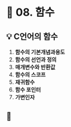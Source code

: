 # 🌈 08. 함수
## 💡 C언어의 함수
1. **함수의 기본개념과용도**
2. **함수의 선언과 정의**
3. **매개변수와 반환값**
4. **함수의 스코프**
5. **재귀함수**
6. **함수 포인터**
7. **가변인자**

## 📄